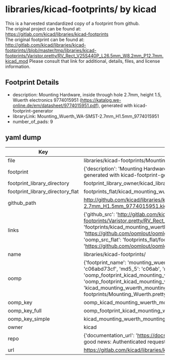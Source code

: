 # libraries/kicad-footprints/ by kicad  
This is a harvested standardized copy of a footprint from github.  
The original project can be found at:  
https://gitlab.com/kicad/libraries/kicad-footprints  
The original footprint can be found at:
http://gitlab.com/kicad/libraries/kicad-footprints//blob/master/tmp/libraries/kicad-footprints/Varistor.pretty/RV_Rect_V25S440P_L26.5mm_W8.2mm_P12.7mm.kicad_mod
Please consult that link for additional, details, files, and license information.  
## Footprint Details
* description: Mounting Hardware, inside through hole 2.7mm, height 1.5, Wuerth electronics 9774015951 (https://katalog.we-online.de/em/datasheet/9774015951.pdf), generated with kicad-footprint-generator  
* libraryLink: Mounting_Wuerth_WA-SMST-2.7mm_H1.5mm_9774015951  
* number_of_pads: 9  
## yaml dump  
| Key | Value |  
| --- | --- |  
| file | libraries/kicad-footprints/Mounting_Wuerth.pretty/Mounting_Wuerth_WA-SMST-2.7mm_H1.5mm_9774015951.kicad_mod |  
| footprint | {'description': 'Mounting Hardware, inside through hole 2.7mm, height 1.5, Wuerth electronics 9774015951 (https://katalog.we-online.de/em/datasheet/9774015951.pdf), generated with kicad-footprint-generator', 'libraryLink': 'Mounting_Wuerth_WA-SMST-2.7mm_H1.5mm_9774015951', 'number_of_pads': 9} |  
| footprint_library_directory | footprint_library_owner/kicad_libraries/kicad-footprints/ |  
| footprint_library_directory_flat | footprints_flat/kicad_mounting_wuerth_mounting_wuerth_wa_smst_2_7mm_h1_5mm_9774015951/working |  
| github_path | http://github.com/kicad/libraries/kicad-footprints//blob/master/tmp/libraries/kicad-footprints/Mounting_Wuerth.pretty/Mounting_Wuerth_WA-SMST-2.7mm_H1.5mm_9774015951.kicad_mod |  
| links | {'github_src': 'http://gitlab.com/kicad/libraries/kicad-footprints//blob/master/tmp/libraries/kicad-footprints/Varistor.pretty/RV_Rect_V25S440P_L26.5mm_W8.2mm_P12.7mm.kicad_mod', 'github_src_repo': 'https://gitlab.com/kicad/libraries/kicad-footprints', 'oomp_bot': 'footprints/kicad_mounting_wuerth_mounting_wuerth_wa_smst_2_7mm_h1_5mm_9774015951/working', 'oomp_bot_github': 'https://github.com/oomlout/oomlout_oomp_footprint_bot/tree/main/footprints/kicad_mounting_wuerth_mounting_wuerth_wa_smst_2_7mm_h1_5mm_9774015951/working', 'oomp_src_flat': 'footprints_flat/footprints_flat/kicad_mounting_wuerth_mounting_wuerth_wa_smst_2_7mm_h1_5mm_9774015951/working', 'oomp_src_flat_github': 'https://github.com/oomlout/oomlout_oomp_footprint_src/tree/main/footprints_flat/kicad_mounting_wuerth_mounting_wuerth_wa_smst_2_7mm_h1_5mm_9774015951/working'} |  
| name | libraries/kicad-footprints/ |  
| oomp | {'footprint_name': 'mounting_wuerth_wa_smst_2_7mm_h1_5mm_9774015951', 'library_name': 'mounting_wuerth', 'md5': 'c06abd73cff6dc771c9268d8851fb44c', 'md5_10': 'c06abd73cf', 'md5_5': 'c06ab', 'md5_6': 'c06abd', 'oomp_key': 'oomp_kicad_mounting_wuerth_mounting_wuerth_wa_smst_2_7mm_h1_5mm_9774015951', 'oomp_key_extra': 'oomp_footprint_kicad_mounting_wuerth_mounting_wuerth_wa_smst_2_7mm_h1_5mm_9774015951', 'oomp_key_full': 'oomp_footprint_kicad_mounting_wuerth_mounting_wuerth_wa_smst_2_7mm_h1_5mm_9774015951_c06abd', 'oomp_key_simple': 'kicad_mounting_wuerth_mounting_wuerth_wa_smst_2_7mm_h1_5mm_9774015951', 'original_filename': 'libraries/kicad-footprints/Mounting_Wuerth.pretty/Mounting_Wuerth_WA-SMST-2.7mm_H1.5mm_9774015951.kicad_mod', 'owner_name': 'kicad'} |  
| oomp_key | oomp_kicad_mounting_wuerth_mounting_wuerth_wa_smst_2_7mm_h1_5mm_9774015951 |  
| oomp_key_full | oomp_footprint_kicad_mounting_wuerth_mounting_wuerth_wa_smst_2_7mm_h1_5mm_9774015951 |  
| oomp_key_simple | kicad_mounting_wuerth_mounting_wuerth_wa_smst_2_7mm_h1_5mm_9774015951 |  
| owner | kicad |  
| repo | {'documentation_url': 'https://docs.github.com/rest/overview/resources-in-the-rest-api#rate-limiting', 'message': "API rate limit exceeded for 84.66.173.59. (But here's the good news: Authenticated requests get a higher rate limit. Check out the documentation for more details.)"} |  
| url | https://gitlab.com/kicad/libraries/kicad-footprints |  

